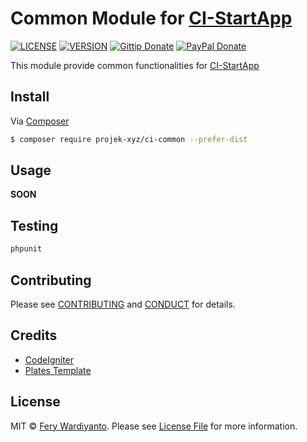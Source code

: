 # Common Module for [CI-StartApp](https://github.com/projek-xyz/ci-startapp)

[![LICENSE](https://img.shields.io/packagist/l/projek-xyz/ci-common.svg?style=flat-square)](LICENSE.md)
[![VERSION](https://img.shields.io/packagist/v/projek-xyz/ci-common.svg?style=flat-square)](https://github.com/projek-xyz/ci-common/releases)
[![Gittip Donate](http://img.shields.io/gratipay/feryardiant.svg?style=flat-square)](https://www.gratipay.com/feryardiant/ "Donate using Gittip")
[![PayPal Donate](https://img.shields.io/badge/paypal-donate-orange.svg?style=flat-square)](http://j.mp/1Qp9MUT "Donate using Paypal")

This module provide common functionalities for [CI-StartApp](https://github.com/projek-xyz/ci-startapp)

## Install

Via [Composer](https://getcomposer.org/)

```bash
$ composer require projek-xyz/ci-common --prefer-dist
```

## Usage

**SOON**

## Testing

```bash
phpunit
```

## Contributing

Please see [CONTRIBUTING](CONTRIBUTING.md) and [CONDUCT](CONDUCT.md) for details.

## Credits

- [CodeIgniter](http://codeigniter.com)
- [Plates Template](http://platesphp.com)

## License

MIT © [Fery Wardiyanto](http://feryardiant.me). Please see [License File](LICENSE.md) for more information.
